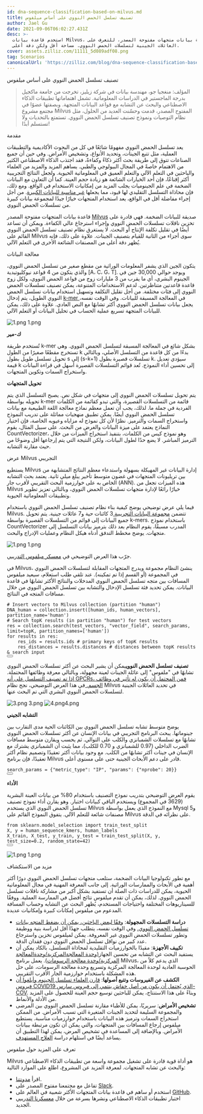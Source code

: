 ```yaml
---
id: dna-sequence-classification-based-on-milvus.md
title: تصنيف تسلسل الحمض النووي على أساس ميلفوس
author: Jael Gu
date: 2021-09-06T06:02:27.431Z
desc: >-
  استخدم قاعدة بيانات Milvus، وهي قاعدة بيانات متجهات مفتوحة المصدر، للتعرف على
  العائلات الجينية لتسلسلات الحمض النووي. مساحة أقل ولكن دقة أعلى.
cover: assets.zilliz.com/11111_5d089adf08.png
tag: Scenarios
canonicalUrl: 'https://zilliz.com/blog/dna-sequence-classification-based-on-milvus'
---
```

<custom-h1>تصنيف تسلسل الحمض النووي على أساس ميلفوس</custom-h1><blockquote>
<p>المؤلف: منغجيا جو، مهندسة بيانات في شركة زيليز، تخرجت من جامعة ماكجيل بدرجة الماجستير في الدراسات المعلوماتية. تشمل اهتماماتها تطبيقات الذكاء الاصطناعي والبحث عن التشابه مع قواعد البيانات المتجهة. وبصفتها عضوًا في مجتمع مشروع Milvus المفتوح المصدر، قدمت وحسّنت العديد من الحلول، مثل نظام التوصيات ونموذج تصنيف تسلسل الحمض النووي. تستمتع بالتحديات ولا تستسلم أبدًا!</p>
</blockquote>
<custom-h1>مقدمة</custom-h1><p>يعد تسلسل الحمض النووي مفهومًا شائعًا في كل من البحوث الأكاديمية والتطبيقات العملية، مثل تتبع الجينات، وتحديد الأنواع، وتشخيص الأمراض. وفي حين أن جميع الصناعات تتوق إلى طريقة بحث أكثر ذكاءً وكفاءةً، فقد اجتذب الذكاء الاصطناعي الكثير من الاهتمام خاصةً في المجال البيولوجي والطبي. يساهم المزيد والمزيد من العلماء والباحثين في التعلم الآلي والتعلم العميق في المعلوماتية الحيوية. ولجعل النتائج التجريبية أكثر إقناعًا، فإن أحد الخيارات الشائعة هو زيادة حجم العينة. كما أن التعاون مع البيانات الضخمة في علم الجينوميات يجلب المزيد من إمكانيات الاستخدام في الواقع. ومع ذلك، فإن محاذاة التسلسل التقليدي لها قيود، مما يجعلها <a href="https://www.frontiersin.org/articles/10.3389/fbioe.2020.01032/full#h5">غير مناسبة للبيانات الكبيرة</a>. من أجل إجراء مفاضلة أقل في الواقع، يعد استخدام المتجهات خيارًا جيدًا لمجموعة بيانات كبيرة من تسلسلات الحمض النووي.</p>
<p>قاعدة بيانات المتجهات مفتوحة المصدر <a href="https://milvus.io/docs/v2.0.x/overview.md">Milvus</a> صديقة للبيانات الضخمة. فهي قادرة على تخزين ناقلات تسلسلات الحمض النووي وإجراء استرجاع عالي الكفاءة. ويمكن أن تساعد أيضًا في تقليل تكلفة الإنتاج أو البحث. لا يستغرق نظام تصنيف تسلسل الحمض النووي القائم على Milvus سوى أجزاء من الثانية للقيام بتصنيف الجينات. علاوة على ذلك، فإنه يُظهر دقة أعلى من المصنفات الشائعة الأخرى في التعلم الآلي.</p>
<custom-h1>معالجة البيانات</custom-h1><p>يتكون الجين الذي يشفر المعلومات الوراثية من مقطع صغير من تسلسل الحمض النووي، والذي يتكون من 4 قواعد نيوكليوتيدية [A، C، G، T]. ويوجد حوالي 30,000 جين في الجينوم البشري، أي ما يقرب من 3 مليارات زوج من قواعد الحمض النووي، ولكل زوج قاعدة قاعدتين متناظرتين. لدعم الاستخدامات المتنوعة، يمكن تصنيف تسلسلات الحمض النووي إلى فئات مختلفة. من أجل تقليل التكلفة وتسهيل استخدام بيانات تسلسل الحمض النووي الطويل، يتم إدخال <a href="https://en.wikipedia.org/wiki/K-mer#:~:text=Usually%2C%20the%20term%20k%2Dmer,total%20possible%20k%2Dmers%2C%20where">k-mer </a>في المعالجة المسبقة للبيانات. وفي الوقت نفسه، يجعل بيانات تسلسل الحمض النووي أكثر تشابهًا مع النص العادي. علاوة على ذلك، يمكن للبيانات المتجهة تسريع عملية الحساب في تحليل البيانات أو التعلم الآلي.</p>
<p>
  
   <span class="img-wrapper"> <img translate="no" src="https://assets.zilliz.com/1_a7469e9eac.png" alt="1.png" class="doc-image" id="1.png" />
   </span> <span class="img-wrapper"> <span>1.png</span> </span></p>
<p><strong>ك-مير</strong></p>
<p>تُستخدم طريقة k-mer بشكل شائع في المعالجة المسبقة لتسلسل الحمض النووي. وهي تستخرج مقطعًا صغيرًا من الطول k بدءًا من كل قاعدة من التسلسل الأصلي، وبالتالي تحويل تسلسل طويل بطول s إلى (s-k+1) تسلسلات قصيرة بطول k. سيؤدي تعديل قيمة k إلى تحسين أداء النموذج. تُعد قوائم التسلسلات القصيرة أسهل في قراءة البيانات واستخراج السمات وتكوين المتجهات.</p>
<p><strong>تحويل المتجهات</strong></p>
<p>يتم تحويل تسلسلات الحمض النووي إلى متجهات في شكل نص. يصبح التسلسل الذي يتم تحويله بواسطة k-mer قائمة من التسلسلات القصيرة، والتي تبدو كقائمة من الكلمات الفردية في جملة ما. لذلك، يجب أن تعمل معظم نماذج معالجة اللغة الطبيعية مع بيانات تسلسل الحمض النووي أيضًا. يمكن تطبيق منهجيات مماثلة على تدريب النموذج واستخراج السمات والترميز. نظرًا لأن كل نموذج له مزاياه وعيوبه الخاصة، فإن اختيار النماذج يعتمد على ميزة البيانات والغرض من البحث. على سبيل المثال، يقوم CountVectorizer، وهو نموذج كيس من الكلمات، بتنفيذ استخراج الميزات من خلال الترميز المباشر. لا يضع حدًا لطول البيانات، ولكن النتيجة التي يتم إرجاعها أقل وضوحًا من حيث مقارنة التشابه.</p>
<custom-h1>عرض Milvus التجريبي</custom-h1><p>يستطيع Milvus إدارة البيانات غير المهيكلة بسهولة واستدعاء معظم النتائج المتشابهة من بين تريليونات المتجهات في غضون متوسط تأخير يبلغ ميلي ثانية. يعتمد بحث التشابه الخاص به على خوارزمية البحث التقريبي لأقرب جار (ANN). هذه الميزات تجعل من Milvus خيارًا رائعًا لإدارة متجهات تسلسلات الحمض النووي، وبالتالي تعزيز تطوير وتطبيقات المعلوماتية الحيوية.</p>
<p>فيما يلي عرض توضيحي يوضح كيفية بناء نظام تصنيف تسلسل الحمض النووي باستخدام Milvus. تتضمن <a href="https://www.kaggle.com/nageshsingh/dna-sequence-dataset">مجموعة البيانات التجريبية </a>3 كائنات حية و7 عائلات جينية. يتم تحويل جميع البيانات إلى قوائم من التسلسلات القصيرة بواسطة k-mers. باستخدام نموذج CountVectorizer المدرب مسبقًا، يقوم النظام بعد ذلك بترميز بيانات التسلسل إلى متجهات. يوضح مخطط التدفق أدناه هيكل النظام وعمليات الإدراج والبحث.</p>
<p>
  
   <span class="img-wrapper"> <img translate="no" src="https://assets.zilliz.com/1_ebd89660f6.png" alt="1.png" class="doc-image" id="1.png" />
   </span> <span class="img-wrapper"> <span>1.png</span> </span></p>
<p>جرّب هذا العرض التوضيحي في <a href="https://github.com/milvus-io/bootcamp/tree/master/solutions/dna_sequence_classification">معسكر ميلفوس التدريبي</a>.</p>
<p>في Milvus، ينشئ النظام مجموعة ويدرج المتجهات المقابلة لتسلسلات الحمض النووي في المجموعة (أو القسم إذا تم تمكينه). عند تلقي طلب استعلام، سيعيد ميلفوس المسافات بين متجه تسلسل الحمض النووي المدخلات والنتائج الأكثر تشابهًا في قاعدة البيانات. يمكن تحديد فئة تسلسل الإدخال والتشابه بين تسلسل الحمض النووي من خلال مسافات المتجه في النتائج.</p>
<pre><code translate="no"><span class="hljs-comment"># Insert vectors to Milvus collection (partition &quot;human&quot;)</span>
DNA_human = collection.insert([human_ids, human_vectors], partition_name=<span class="hljs-string">&#x27;human&#x27;</span>)
<span class="hljs-comment"># Search topK results (in partition &quot;human&quot;) for test vectors</span>
res = collection.search(test_vectors, <span class="hljs-string">&quot;vector_field&quot;</span>, search_params, limit=topK, partition_names=[<span class="hljs-string">&#x27;human&#x27;</span>])
<span class="hljs-keyword">for</span> results <span class="hljs-keyword">in</span> res:
    res_ids = results.ids <span class="hljs-comment"># primary keys of topK results</span>
    res_distances = results.distances <span class="hljs-comment"># distances between topK results &amp; search input</span>
<button class="copy-code-btn"></button></code></pre>
<p><strong>تصنيف تسلسل الحمض النووي</strong>يمكن أن يشير البحث عن أكثر تسلسلات الحمض النووي تشابهًا في "ملفوس" إلى عائلة الجينات لعينة مجهولة، وبالتالي معرفة وظائفها المحتملة.<a href="https://www.nature.com/scitable/topicpage/gpcr-14047471/"> إذا تم تصنيف التسلسل على أنه GPCRs، فمن المحتمل أن يكون له تأثير في وظائف الجسم. </a>في هذا العرض التوضيحي، نجح نظام Milvus في تحديد العائلات الجينية لتسلسلات الحمض النووي البشري التي تم البحث عنها.</p>
<p>
  
   <span class="img-wrapper"> <img translate="no" src="https://assets.zilliz.com/3_1616da5bb0.png" alt="3.png" class="doc-image" id="3.png" />
   </span> <span class="img-wrapper"> <span>3.png</span> </span> <span class="img-wrapper"> <img translate="no" src="https://assets.zilliz.com/4_d719b22fc7.png" alt="4.png" class="doc-image" id="4.png" /><span>4.png</span> </span></p>
<p><strong>التشابه الجيني</strong></p>
<p>يوضح متوسط تشابه تسلسل الحمض النووي بين الكائنات الحية مدى التقارب بين جينوماتها. يبحث البرنامج التجريبي في بيانات الإنسان عن أكثر تسلسلات الحمض النووي تشابهًا مع تسلسلات الشمبانزي والكلب على التوالي. ثم يحسب ويقارن متوسط مسافات الضرب الداخلي (0.97 للشمبانزي و 0.70 للكلب)، مما يثبت أن الشمبانزي يشترك مع الإنسان في جينات أكثر تشابهًا من الكلب. مع وجود بيانات أكثر تعقيدًا وتصميم نظام أكثر تعقيدًا، فإن برنامج Milvus قادر على دعم الأبحاث الجينية حتى على مستوى أعلى.</p>
<pre><code translate="no">search_params = {<span class="hljs-string">&quot;metric_type&quot;</span>: <span class="hljs-string">&quot;IP&quot;</span>, <span class="hljs-string">&quot;params&quot;</span>: {<span class="hljs-string">&quot;nprobe&quot;</span>: <span class="hljs-number">20</span>}}
<button class="copy-code-btn"></button></code></pre>
<p><strong>الأداء</strong></p>
<p>يقوم العرض التوضيحي بتدريب نموذج التصنيف باستخدام 80% من بيانات العينة البشرية (3629 في المجموع) ويستخدم الباقي كبيانات اختبار. وهو يقارن أداء نموذج تصنيف تسلسل الحمض النووي الذي يستخدم Milvus مع النموذج الذي يعمل بواسطة Mysql و5 مصنفات شائعة للتعلم الآلي. يتفوق النموذج القائم على Milvus على نظرائه في الدقة.</p>
<pre><code translate="no"><span class="hljs-keyword">from</span> sklearn.<span class="hljs-property">model_selection</span> <span class="hljs-keyword">import</span> train_test_split
X, y = human_sequence_kmers, human_labels
X_train, X_test, y_train, y_test = <span class="hljs-title function_">train_test_split</span>(X, y, test_size=<span class="hljs-number">0.2</span>, random_state=<span class="hljs-number">42</span>)
<button class="copy-code-btn"></button></code></pre>
<p>
  
   <span class="img-wrapper"> <img translate="no" src="https://assets.zilliz.com/1_6541a7dec6.png" alt="1.png" class="doc-image" id="1.png" />
   </span> <span class="img-wrapper"> <span>1.png</span> </span></p>
<custom-h1>مزيد من الاستكشاف</custom-h1><p>مع تطور تكنولوجيا البيانات الضخمة، ستلعب متجهات تسلسل الحمض النووي دورًا أكثر أهمية في الأبحاث والممارسات الوراثية. إلى جانب المعرفة المهنية في مجال المعلوماتية الحيوية، يمكن للدراسات ذات الصلة أن تستفيد بشكل أكبر من مشاركة ناقلات تسلسل الحمض النووي. لذلك، يمكن أن تقدم ميلفوس نتائج أفضل في الممارسة العملية. ووفقًا للسيناريوهات المختلفة واحتياجات المستخدم، يُظهر البحث عن التشابه وحساب المسافة المدعوم من ميلفوس إمكانات كبيرة وإمكانيات عديدة.</p>
<ul>
<li><strong>دراسة التسلسلات المجهولة</strong>: <a href="https://iopscience.iop.org/article/10.1088/1742-6596/1453/1/012071/pdf">وفقًا لبعض الباحثين، يمكن أن يضغط المتجه بيانات تسلسل الحمض النووي.</a> وفي الوقت نفسه، يتطلب جهدًا أقل لدراسة بنية ووظيفة وتطور تسلسلات الحمض النووي غير المعروفة. يمكن لميلفوس تخزين واسترجاع عدد كبير من نواقل تسلسل الحمض النووي دون فقدان الدقة.</li>
<li><strong>تكييف الأجهزة</strong>: مقيدًا بالخوارزميات التقليدية لمحاذاة التسلسل، بالكاد يمكن أن يستفيد البحث عن التشابه من تحسين الجهاز<a href="https://www.ncbi.nlm.nih.gov/pmc/articles/PMC7884812/">(وحدة المعالجة</a><a href="https://mjeer.journals.ekb.eg/article_146090.html">المركزية/وحدة</a><a href="https://www.ncbi.nlm.nih.gov/pmc/articles/PMC7884812/">المعالجة المركزية/وحدة معالجة الرسومات</a>). يعمل برنامج Milvus، الذي يدعم كلاً من الحوسبة العادية لوحدة المعالجة المركزية وتسريع وحدة معالجة الرسومات، على حل هذه المشكلة باستخدام خوارزمية الجار الأقرب التقريبي.</li>
<li><strong>الكشف عن الفيروسات وتتبع أصولها</strong>: <a href="https://www.nature.com/articles/s41586-020-2012-7?fbclid=IwAR2hxnXb9nLWgA8xexEoNrCNH8WHqvHhhbN38aSm48AaH6fTzGMB1BLljf4">قارن العلماء تسلسل الجينوم وأبلغوا أن فيروس COVID19 الذي يُحتمل أن يكون من أصل خفاش ينتمي إلى فيروس سارس-COV</a>. وبناءً على هذا الاستنتاج، يمكن للباحثين توسيع حجم العينة للحصول على المزيد من الأدلة والأنماط.</li>
<li><strong>تشخيص الأمراض</strong>: سريريًا، يمكن للأطباء مقارنة تسلسل الحمض النووي بين المرضى والمجموعة السليمة لتحديد الجينات المتغيرة التي تسبب الأمراض. من الممكن استخراج السمات وترميز هذه البيانات باستخدام خوارزميات مناسبة. يستطيع ميلفوس إرجاع المسافات بين المتجهات، والتي يمكن أن تكون مرتبطة ببيانات الأمراض. وبالإضافة إلى المساعدة في تشخيص المرض، يمكن لهذا التطبيق أن يساعد أيضًا في استلهام دراسة <a href="https://www.frontiersin.org/articles/10.3389/fgene.2021.680117/full">العلاج المستهدف</a>.</li>
</ul>
<custom-h1>تعرف على المزيد حول ميلفوس</custom-h1><p>Milvus هو أداة قوية قادرة على تشغيل مجموعة واسعة من تطبيقات الذكاء الاصطناعي والبحث عن تشابه المتجهات. لمعرفة المزيد عن المشروع، اطلع على الموارد التالية:</p>
<ul>
<li>اقرأ <a href="https://milvus.io/blog">مدونتنا</a>.</li>
<li>تفاعل مع مجتمعنا مفتوح المصدر على <a href="https://milvusio.slack.com/join/shared_invite/zt-e0u4qu3k-bI2GDNys3ZqX1YCJ9OM~GQ#/shared-invite/email">Slack</a>.</li>
<li>استخدم أو ساهم في قاعدة بيانات المتجهات الأكثر شعبية في العالم على <a href="https://github.com/milvus-io/milvus/">GitHub</a>.</li>
<li>اختبار تطبيقات الذكاء الاصطناعي ونشرها بسرعة من خلال <a href="https://github.com/milvus-io/bootcamp">معسكرنا التدريبي</a> الجديد.</li>
</ul>
